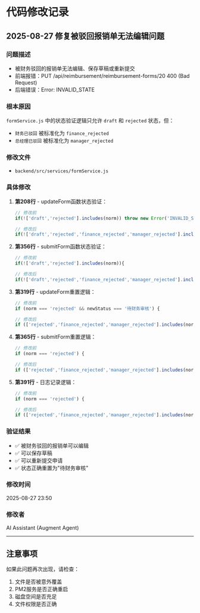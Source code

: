 # 代码修改记录

## 2025-08-27 修复被驳回报销单无法编辑问题

### 问题描述
- 被财务驳回的报销单无法编辑、保存草稿或重新提交
- 前端报错：PUT /api/reimbursement/reimbursement-forms/20 400 (Bad Request)
- 后端错误：Error: INVALID_STATE

### 根本原因
`formService.js` 中的状态验证逻辑只允许 `draft` 和 `rejected` 状态，但：
- `财务已驳回` 被标准化为 `finance_rejected`
- `总经理已驳回` 被标准化为 `manager_rejected`

### 修改文件
- `backend/src/services/formService.js`

### 具体修改
1. **第208行** - updateForm函数状态验证：
   ```javascript
   // 修改前
   if(!['draft','rejected'].includes(norm)) throw new Error('INVALID_STATE');
   
   // 修改后
   if(!['draft','rejected','finance_rejected','manager_rejected'].includes(norm)) throw new Error('INVALID_STATE');
   ```

2. **第356行** - submitForm函数状态验证：
   ```javascript
   // 修改前
   if(!['draft','rejected'].includes(norm)){
   
   // 修改后
   if(!['draft','rejected','finance_rejected','manager_rejected'].includes(norm)){
   ```

3. **第319行** - updateForm重置逻辑：
   ```javascript
   // 修改前
   if (norm === 'rejected' && newStatus === '待财务审核') {
   
   // 修改后
   if (['rejected','finance_rejected','manager_rejected'].includes(norm) && newStatus === '待财务审核') {
   ```

4. **第365行** - submitForm重置逻辑：
   ```javascript
   // 修改前
   if (norm === 'rejected') {
   
   // 修改后
   if (['rejected','finance_rejected','manager_rejected'].includes(norm)) {
   ```

5. **第391行** - 日志记录逻辑：
   ```javascript
   // 修改前
   if (norm === 'rejected') {
   
   // 修改后
   if (['rejected','finance_rejected','manager_rejected'].includes(norm)) {
   ```

### 验证结果
- ✅ 被财务驳回的报销单可以编辑
- ✅ 可以保存草稿
- ✅ 可以重新提交申请
- ✅ 状态正确重置为"待财务审核"

### 修改时间
2025-08-27 23:50

### 修改者
AI Assistant (Augment Agent)

---

## 注意事项
如果此问题再次出现，请检查：
1. 文件是否被意外覆盖
2. PM2服务是否正确重启
3. 磁盘空间是否充足
4. 文件权限是否正确
